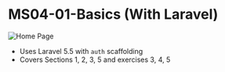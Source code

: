 # MS04-01-Basics (With Laravel)

![Home Page](../assets/a.png?raw=true)

* Uses Laravel 5.5 with `auth` scaffolding
* Covers Sections 1, 2, 3, 5 and exercises 3, 4, 5 

